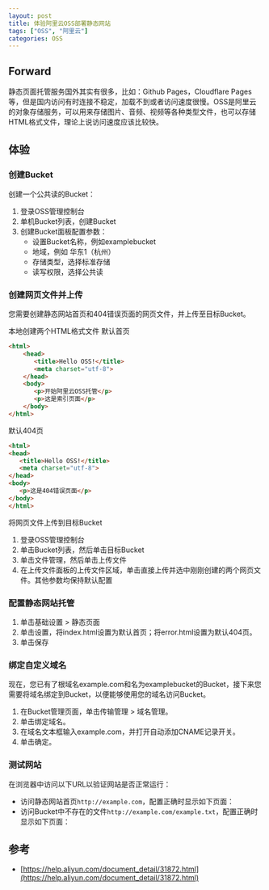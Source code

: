 ```yaml
---
layout: post
title: 体验阿里云OSS部署静态网站
tags: ["OSS", "阿里云"]
categories: OSS
---
```

## Forward

静态页面托管服务国外其实有很多，比如：Github Pages，Cloudflare Pages等，但是国内访问有时连接不稳定，加载不到或者访问速度很慢。OSS是阿里云的对象存储服务，可以用来存储图片、音频、视频等各种类型文件，也可以存储HTML格式文件，理论上说访问速度应该比较快。

## 体验

### 创建Bucket

创建一个公共读的Bucket：

1. 登录OSS管理控制台
2. 单机Bucket列表，创建Bucket
3. 创建Bucket面板配置参数：
    * 设置Bucket名称，例如examplebucket
    * 地域，例如 华东1（杭州）
    * 存储类型，选择标准存储
    * 读写权限，选择公共读

### 创建网页文件并上传

您需要创建静态网站首页和404错误页面的网页文件，并上传至目标Bucket。

本地创建两个HTML格式文件
默认首页

```html
<html>
    <head>
       <title>Hello OSS!</title>
       <meta charset="utf-8">
    </head>
    <body>
       <p>开始阿里云OSS托管</p>
       <p>这是索引页面</p>
    </body>
</html>
```

默认404页

```html
<html>
<head>
   <title>Hello OSS!</title>
   <meta charset="utf-8">
</head>
<body>
   <p>这是404错误页面</p>
</body>
</html> 
```

将网页文件上传到目标Bucket

1. 登录OSS管理控制台
2. 单击Bucket列表，然后单击目标Bucket
3. 单击文件管理，然后单击上传文件
4. 在上传文件面板的上传文件区域，单击直接上传并选中刚刚创建的两个网页文件。其他参数均保持默认配置

### 配置静态网站托管

1. 单击基础设置 > 静态页面
2. 单击设置，将index.html设置为默认首页；将error.html设置为默认404页。
3. 单击保存

### 绑定自定义域名

现在，您已有了根域名example.com和名为examplebucket的Bucket，接下来您需要将域名绑定到Bucket，以便能够使用您的域名访问Bucket。

1. 在Bucket管理页面，单击传输管理 > 域名管理。
2. 单击绑定域名。
3. 在域名文本框输入example.com，并打开自动添加CNAME记录开关。
4. 单击确定。

### 测试网站

在浏览器中访问以下URL以验证网站是否正常运行：

* 访问静态网站首页`http://example.com`，配置正确时显示如下页面：
* 访问Bucket中不存在的文件`http://example.com/example.txt`，配置正确时显示如下页面：

## 参考

* [https://help.aliyun.com/document_detail/31872.html](https://help.aliyun.com/document_detail/31872.html)
